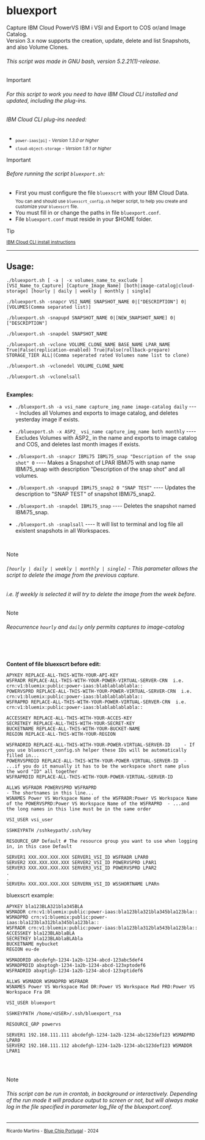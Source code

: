 # bluexport
Capture IBM Cloud PowerVS IBM i VSI and Export to COS or/and Image Catalog.  
Version 3.x now supports the creation, update, delete and list Snapshots, and also Volume Clones.  

###### This script was made in GNU bash, version 5.2.21(1)-release.  
  
> [!IMPORTANT]
> ###### For this script to work you need to have IBM Cloud CLI installed and updated, including the plug-ins.
> ###### IBM Cloud CLI plug-ins needed:
> * <sub>`power-iaas[pi]` *- Version 1.3.0 or higher</sub>*  
> * <sub>`cloud-object-storage` *- Version 1.9.1 or higher</sub>*

> [!IMPORTANT]
> ###### Before running the script `bluexport.sh`:
> * First you must configure the file `bluexscrt` with your IBM Cloud Data.  
> <sub>You can and should use `bluexscrt_config.sh` helper script, to help you create and customize your `bluexscrt` file.</sub>  
> * You must fill in or change the paths in file `bluexport.conf`.  
> * File `bluexport.conf` must reside in your $HOME folder.

> [!TIP]  
> <sub> [IBM Cloud CLI install instructions](https://cloud.ibm.com/docs/cli?topic=cli-install-ibmcloud-cli)</sub>
***
  
## Usage:
`./bluexport.sh [ -a | -x volumes_name_to_exclude ] [VSI_Name_to_Capture] [Capture_Image_Name] [both|image-catalog|cloud-storage] [hourly | daily | weekly | monthly | single]`  
  
`./bluexport.sh -snapcr VSI_NAME SNAPSHOT_NAME 0|["DESCRIPTION"] 0|[VOLUMES(Comma separated list)]`  
  
`./bluexport.sh -snapupd SNAPSHOT_NAME 0|[NEW_SNAPSHOT_NAME] 0|["DESCRIPTION"]`  
  
`./bluexport.sh -snapdel SNAPSHOT_NAME`  
  
`./bluexport.sh -vclone VOLUME_CLONE_NAME BASE_NAME LPAR_NAME True|False(replication-enabled) True|False(rollback-prepare) STORAGE_TIER ALL|(Comma seperated rated Volumes name list to clone)`  
  
`./bluexport.sh -vclonedel VOLUME_CLONE_NAME`  
  
`./bluexport.sh -vclonelsall`  
<br>

**Examples:**

- `./bluexport.sh -a vsi_name capture_img_name image-catalog daily` ---- Includes all Volumes and exports to image catalog, and deletes yesterday image if exists.
 
- `./bluexport.sh -x ASP2_ vsi_name capture_img_name both monthly`  ---- Excludes Volumes with ASP2_ in the name and exports to image catalog and COS, and deletes last month images if exists.  

- `./bluexport.sh -snapcr IBMi75 IBMi75_snap "Description of the snap shot" 0`   ---- Makes a Snapshot of LPAR IBMi75 with snap name IBMi75_snap with description "Description of the snap shot" and all volumes.

- `./bluexport.sh -snapupd IBMi75_snap2 0 "SNAP TEST"`    ---- Updates the description to "SNAP TEST" of snapshot IBMi75_snap2.

- `./bluexport.sh -snapdel IBMi75_snap`   ---- Deletes the snapshot named IBMi75_snap.

- `./bluexport.sh -snaplsall`   ---- It will list to terminal and log file all existent snapshots in all Workspaces.  
<br>

> [!NOTE]
> ###### `[hourly | daily | weekly | monthly | single]` - This parameter allows the script to delete the image from the previous capture.
> ###### i.e. If weekly is selected it will try to delete the image from the week before.

> [!NOTE]
> ###### Reocurrence `hourly` and `daily` only permits captures to image-catalog
<br>
<br>

**Content of file bluexscrt before edit:**
```
APYKEY REPLACE-ALL-THIS-WITH-YOUR-API-KEY  
WSFRADR REPLACE-ALL-THIS-WITH-YOUR-POWER-VIRTUAL-SERVER-CRN  i.e.   crn:v1:bluemix:public:power-iaas:blablablablabla::  
POWERVSPRD REPLACE-ALL-THIS-WITH-YOUR-POWER-VIRTUAL-SERVER-CRN  i.e.  crn:v1:bluemix:public:power-iaas:blablablablabla::  
WSFRAPRD REPLACE-ALL-THIS-WITH-YOUR-POWER-VIRTUAL-SERVER-CRN  i.e.  crn:v1:bluemix:public:power-iaas:blablablablabla::  
  
ACCESSKEY REPLACE-ALL-THIS-WITH-YOUR-ACCES-KEY  
SECRETKEY REPLACE-ALL-THIS-WITH-YOUR-SECRET-KEY  
BUCKETNAME REPLACE-ALL-THIS-WITH-YOUR-BUCKET-NAME  
REGION REPLACE-ALL-THIS-WITH-YOUR-REGION  
  
WSFRADRID REPLACE-ALL-THIS-WITH-YOUR-POWER-VIRTUAL-SERVER-ID     - If you use bluexscrt_config.sh helper these IDs will be automatically filled in...  
POWERVSPRDID REPLACE-ALL-THIS-WITH-YOUR-POWER-VIRTUAL-SERVER-ID  - ...if you do it manually it has to be the workspace short name plus the word "ID" all together  
WSFRAPRDID REPLACE-ALL-THIS-WITH-YOUR-POWER-VIRTUAL-SERVER-ID  
  
ALLWS WSFRADR POWERVSPRD WSFRAPRD                                                                                                   - The shortnames in this line...
WSNAMES Power VS Workspace Name of the WSFRADR:Power VS Workspace Name of the POWERVSPRD:Power VS Workspace Name of the WSFRAPRD  - ...and the long names in this line must be in the same order

VSI_USER vsi_user

SSHKEYPATH /sshkeypath/.ssh/key

RESOURCE_GRP Default # The resource group you want to use when logging in, in this case Default

SERVER1 XXX.XXX.XXX.XXX SERVER1_VSI_ID WSFRADR LPAR0
SERVER2 XXX.XXX.XXX.XXX SERVER2_VSI_ID POWERVSPRD LPAR1
SERVER3 XXX.XXX.XXX.XXX SERVER3_VSI_ID POWERVSPRD LPAR2
.
.
SERVERn XXX.XXX.XXX.XXX SERVERN_VSI_ID WSSHORTNAME LPARn

```

bluexscrt example:
```
APYKEY bla123BLA321bla345BLA  
WSMADDR crn:v1:bluemix:public:power-iaas:bla123bla321bla345bla123bla::  
WSMADPRD crn:v1:bluemix:public:power-iaas:bla123bla312bla345bla123bla::
WSFRADR crn:v1:bluemix:public:power-iaas:bla123bla312bla543bla123bla::
ACCESSKEY bla123BLAblaBLA  
SECRETKEY bla123BLAblaBLAbla  
BUCKETNAME mybucket  
REGION eu-de  
  
WSMADDRID abcdefgh-1234-1a2b-1234-abcd-123abc5def4  
WSMADPRDID abxptogh-1234-1a2b-1234-abcd-123xptodef6  
WSFRADRID abxptigh-1234-1a2b-1234-abcd-123xptidef6  

ALLWS WSMADDR WSMADPRD WSFRADR  
WSNAMES Power VS Workspace Mad DR:Power VS Workspace Mad PRD:Power VS Workspace Fra DR  
  
VSI_USER bluexport  
  
SSHKEYPATH /home/<USER>/.ssh/bluexport_rsa  
  
RESOURCE_GRP powervs  

SERVER1 192.168.111.111 abcdefgh-1234-1a2b-1234-abc123def123 WSMADPRD LPAR0
SERVER2 192.168.111.112 abcdefgh-1234-1a2b-1234-abc123def123 WSMADDR LPAR1
  
```
  
<br>
  
> [!NOTE]
> ######  *This script can be run in crontab, in background or interactively. Depending of the run mode it will produce output to screen or not, but will always make log in the file specified in parameter log_file of the bluexport.conf.*

***

 <sub>Ricardo Martins - [Blue Chip Portugal](http://www.bluechip.pt) - 2024</sub>  
